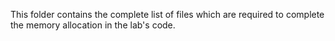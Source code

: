 This folder contains the complete list of files which are required to complete the memory allocation in the lab's code.
